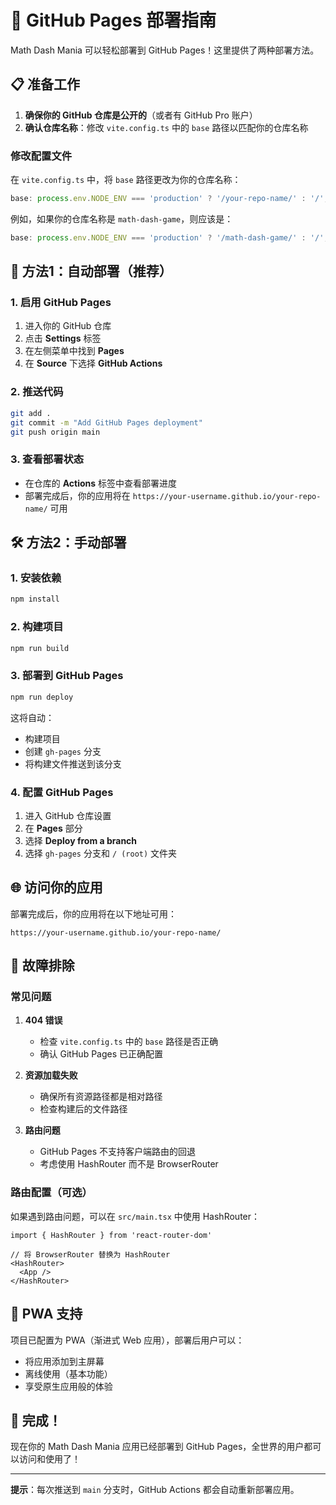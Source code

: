 # 🚀 GitHub Pages 部署指南

Math Dash Mania 可以轻松部署到 GitHub Pages！这里提供了两种部署方法。

## 📋 准备工作

1. **确保你的 GitHub 仓库是公开的**（或者有 GitHub Pro 账户）
2. **确认仓库名称**：修改 `vite.config.ts` 中的 `base` 路径以匹配你的仓库名称

### 修改配置文件

在 `vite.config.ts` 中，将 `base` 路径更改为你的仓库名称：

```typescript
base: process.env.NODE_ENV === 'production' ? '/your-repo-name/' : '/',
```

例如，如果你的仓库名称是 `math-dash-game`，则应该是：
```typescript
base: process.env.NODE_ENV === 'production' ? '/math-dash-game/' : '/',
```

## 🤖 方法1：自动部署（推荐）

### 1. 启用 GitHub Pages

1. 进入你的 GitHub 仓库
2. 点击 **Settings** 标签
3. 在左侧菜单中找到 **Pages**
4. 在 **Source** 下选择 **GitHub Actions**

### 2. 推送代码

```bash
git add .
git commit -m "Add GitHub Pages deployment"
git push origin main
```

### 3. 查看部署状态

- 在仓库的 **Actions** 标签中查看部署进度
- 部署完成后，你的应用将在 `https://your-username.github.io/your-repo-name/` 可用

## 🛠️ 方法2：手动部署

### 1. 安装依赖

```bash
npm install
```

### 2. 构建项目

```bash
npm run build
```

### 3. 部署到 GitHub Pages

```bash
npm run deploy
```

这将自动：
- 构建项目
- 创建 `gh-pages` 分支
- 将构建文件推送到该分支

### 4. 配置 GitHub Pages

1. 进入 GitHub 仓库设置
2. 在 **Pages** 部分
3. 选择 **Deploy from a branch**
4. 选择 `gh-pages` 分支和 `/ (root)` 文件夹

## 🌐 访问你的应用

部署完成后，你的应用将在以下地址可用：
```
https://your-username.github.io/your-repo-name/
```

## 🔧 故障排除

### 常见问题

1. **404 错误**
   - 检查 `vite.config.ts` 中的 `base` 路径是否正确
   - 确认 GitHub Pages 已正确配置

2. **资源加载失败**
   - 确保所有资源路径都是相对路径
   - 检查构建后的文件路径

3. **路由问题**
   - GitHub Pages 不支持客户端路由的回退
   - 考虑使用 HashRouter 而不是 BrowserRouter

### 路由配置（可选）

如果遇到路由问题，可以在 `src/main.tsx` 中使用 HashRouter：

```tsx
import { HashRouter } from 'react-router-dom'

// 将 BrowserRouter 替换为 HashRouter
<HashRouter>
  <App />
</HashRouter>
```

## 📱 PWA 支持

项目已配置为 PWA（渐进式 Web 应用），部署后用户可以：
- 将应用添加到主屏幕
- 离线使用（基本功能）
- 享受原生应用般的体验

## 🎉 完成！

现在你的 Math Dash Mania 应用已经部署到 GitHub Pages，全世界的用户都可以访问和使用了！

---

**提示**：每次推送到 `main` 分支时，GitHub Actions 都会自动重新部署应用。 